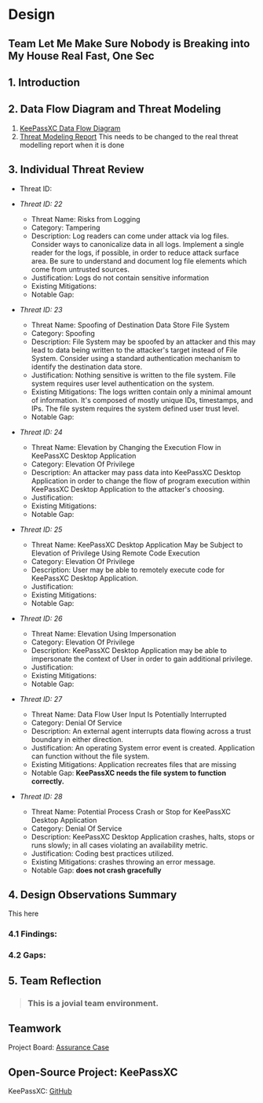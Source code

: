 # Design

## Team Let Me Make Sure Nobody is Breaking into My House Real Fast, One Sec

## 1. Introduction

## 2. Data Flow Diagram and Threat Modeling
  1. [KeePassXC Data Flow Diagram](Design/README.md)
  2. [Threat Modeling Report](https://htmlpreview.github.io/?https://github.com/JCKelley-CYBR/CYBR-8420-SoftwareAssurance/blob/main/Design/Report.htm) This needs to be changed to the real threat modelling report when it is done
## 3. Individual Threat Review
- Threat ID: 
- *Threat ID: 22*
    - Threat Name: Risks from Logging
    - Category:	Tampering
    - Description: Log readers can come under attack via log files. Consider ways to canonicalize data in all logs. Implement a single reader for the logs, if possible, in order to reduce attack surface area. Be sure to understand and document log file elements which come from untrusted sources.
    - Justification: Logs do not contain sensitive information
    - Existing Mitigations: 
    - Notable Gap: 

- *Threat ID: 23*
    - Threat Name: Spoofing of Destination Data Store File System
    - Category:	Spoofing
    - Description: File System may be spoofed by an attacker and this may lead to data being written to the attacker's target instead of File System. Consider using a standard authentication mechanism to identify the destination data store.
    - Justification: Nothing sensitive is written to the file system. File system requires user level authentication on the system.
    - Existing Mitigations: The logs written contain only a minimal amount of information. It's composed of mostly unique IDs, timestamps, and IPs. The file system requires the system defined user trust level.
    - Notable Gap:

- *Threat ID: 24*
    - Threat Name: Elevation by Changing the Execution Flow in KeePassXC Desktop Application
    - Category:	Elevation Of Privilege
    - Description: An attacker may pass data into KeePassXC Desktop Application in order to change the flow of program execution within KeePassXC Desktop Application to the attacker's choosing.
    - Justification: 
    - Existing Mitigations: 
    - Notable Gap: 

- *Threat ID: 25*
    - Threat Name: KeePassXC Desktop Application May be Subject to Elevation of Privilege Using Remote Code Execution
    - Category:	Elevation Of Privilege
    - Description: User may be able to remotely execute code for KeePassXC Desktop Application.
    - Justification: 
    - Existing Mitigations: 
    - Notable Gap: 

- *Threat ID: 26*
    - Threat Name: Elevation Using Impersonation
    - Category:	Elevation Of Privilege
    - Description: KeePassXC Desktop Application may be able to impersonate the context of User in order to gain additional privilege.
    - Justification: 
    - Existing Mitigations: 
    - Notable Gap: 

- *Threat ID: 27*
    - Threat Name: Data Flow User Input Is Potentially Interrupted
    - Category:	Denial Of Service
    - Description: An external agent interrupts data flowing across a trust boundary in either direction.
    - Justification: An operating System error event is created. Application can function without the file system.
    - Existing Mitigations: Application recreates files that are missing
    - Notable Gap: **KeePassXC needs the file system to function correctly.** 

- *Threat ID: 28*
    - Threat Name: Potential Process Crash or Stop for KeePassXC Desktop Application
    - Category:	Denial Of Service
    - Description: KeePassXC Desktop Application crashes, halts, stops or runs slowly; in all cases violating an availability metric.
    - Justification: Coding best practices utilized.
    - Existing Mitigations: crashes throwing an error message.
    - Notable Gap: **does not crash gracefully**


## 4. Design Observations Summary
This here
### 4.1 Findings:

### 4.2 Gaps:

## 5. Team Reflection

> ### This is a __jovial__ team environment.

## Teamwork

Project Board: [Assurance Case](https://github.com/users/JCKelley-CYBR/projects/3/views/1)

## Open-Source Project: KeePassXC

KeePassXC: [GitHub](https://github.com/keepassxreboot/keepassxc)

